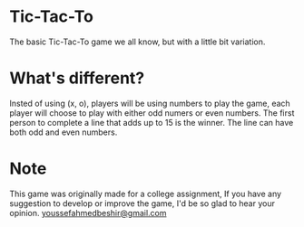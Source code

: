 # Tic-Tac-To
The basic Tic-Tac-To game we all know, but with a little bit variation.
# What's different?
Insted of using (x, o), players will be using numbers to play the game, 
each player will choose to play with either odd numers or even numbers.
The first person to complete a line that adds up to 15 is the winner. 
The line can have both odd and even numbers.
# Note
This game was originally made for a college assignment, If you have any suggestion to develop or improve the game, I'd be so glad to hear your opinion.
youssefahmedbeshir@gmail.com
